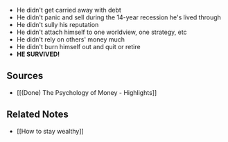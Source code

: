 - He didn't get carried away with debt
- He didn't panic and sell during the 14-year recession he's lived through
- He didn't sully his reputation
- He didn't attach himself to one worldview, one strategy, etc
- He didn't rely on others' money much
- He didn't burn himself out and quit or retire
- **HE SURVIVED!**

## Sources
- [[(Done) The Psychology of Money - Highlights]]

## Related Notes
- [[How to stay wealthy]]